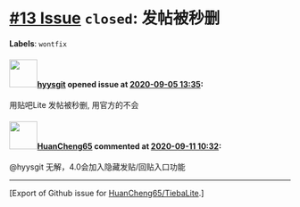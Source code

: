 # [\#13 Issue](https://github.com/HuanCheng65/TiebaLite/issues/13) `closed`: 发帖被秒删
**Labels**: `wontfix`


#### <img src="https://avatars.githubusercontent.com/u/47076252?u=56c19ff2275454b3abf5e6fcf5307f8ec0fe0754&v=4" width="50">[hyysgit](https://github.com/hyysgit) opened issue at [2020-09-05 13:35](https://github.com/HuanCheng65/TiebaLite/issues/13):

用贴吧Lite 发帖被秒删, 用官方的不会

#### <img src="https://avatars.githubusercontent.com/u/22636177?u=5e5e656c62ba51f1661d80a6a0fd9ec098e5023b&v=4" width="50">[HuanCheng65](https://github.com/HuanCheng65) commented at [2020-09-11 10:32](https://github.com/HuanCheng65/TiebaLite/issues/13#issuecomment-691017168):

@hyysgit 无解，4.0会加入隐藏发贴/回贴入口功能


-------------------------------------------------------------------------------



[Export of Github issue for [HuanCheng65/TiebaLite](https://github.com/HuanCheng65/TiebaLite).]
